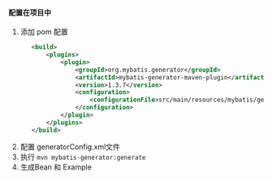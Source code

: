#### 配置在项目中
1. 添加 pom 配置
   ```XML
      <build>
          <plugins>
              <plugin>
                  <groupId>org.mybatis.generator</groupId>
                  <artifactId>mybatis-generator-maven-plugin</artifactId>
                  <version>1.3.7</version>
                  <configuration>
                      <configurationFile>src/main/resources/mybatis/generatorConfig.xml</configurationFile>
                  </configuration>
              </plugin>
          </plugins>
      </build>
   ```
2. 配置 generatorConfig.xml文件
3. 执行
`mvn mybatis-generator:generate`
4. 生成Bean 和 Example
